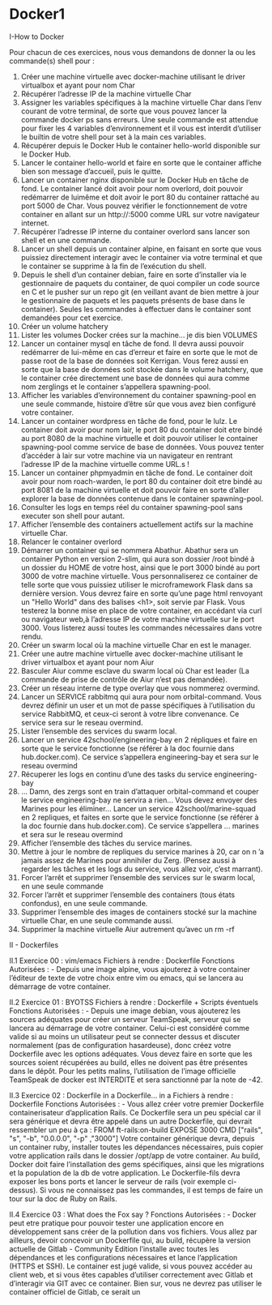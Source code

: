 # Docker1

I-How to Docker

Pour chacun de ces exercices, nous vous demandons de donner la ou les commande(s)
shell pour :
1. Créer une machine virtuelle avec docker-machine utilisant le driver virtualbox et ayant pour nom Char
2. Récupérer l’adresse IP de la machine virtuelle Char
3. Assigner les variables spécifiques à la machine virtuelle Char dans l’env courant de votre terminal, de sorte que vous pouvez lancer la commande docker ps sans erreurs. Une seule commande est attendue pour fixer les 4 variables d’environnement et il vous est interdit d’utiliser le builtin de votre shell pour set à la main ces variables.
4. Récupérer depuis le Docker Hub le container hello-world disponible sur le Docker Hub.
5. Lancer le container hello-world et faire en sorte que le container affiche bien son message d’accueil, puis le quitte.
6. Lancer un container nginx disponible sur le Docker Hub en tâche de fond. Le container lancé doit avoir pour nom overlord, doit pouvoir redémarrer de luimême et doit avoir le port 80 du container rattaché au port 5000 de Char. Vous pouvez vérifier le fonctionnement de votre container en allant sur un http://<ip-de-char>:5000 comme URL sur votre navigateur internet.
7. Récupérer l’adresse IP interne du container overlord sans lancer son shell et en une commande.
8. Lancer un shell depuis un container alpine, en faisant en sorte que vous puissiez directement interagir avec le container via votre terminal et que le container se supprime à la fin de l’exécution du shell.
9. Depuis le shell d’un container debian, faire en sorte d’installer via le gestionnaire de paquets du container, de quoi compiler un code source en C et le pusher sur un repo git (en veillant avant de bien mettre à jour le gestionnaire de paquets et les paquets présents de base dans le container). Seules les commandes à effectuer dans le container sont demandées pour cet exercice.
10. Créer un volume hatchery
11. Lister les volumes Docker crées sur la machine... je dis bien VOLUMES
12. Lancer un container mysql en tâche de fond. Il devra aussi pouvoir redémarrer de lui-même en cas d’erreur et faire en sorte que le mot de passe root de la base de données soit Kerrigan. Vous ferez aussi en sorte que la base de données soit stockée dans le volume hatchery, que le container crée directement une base de données qui aura comme nom zerglings et le container s’appellera spawning-pool.
13. Afficher les variables d’environnement du container spawning-pool en une seule commande, histoire d’être sûr que vous avez bien configuré votre container.
14. Lancer un container wordpress en tâche de fond, pour le lulz. Le container doit avoir pour nom lair, le port 80 du container doit etre bindé au port 8080 de la machine virtuelle et doit pouvoir utiliser le container spawning-pool comme
service de base de données. Vous pouvez tenter d’accéder à lair sur votre machine via un navigateur en rentrant l’adresse IP de la machine virtuelle comme URL.s !
15. Lancer un container phpmyadmin en tâche de fond. Le container doit avoir pour nom roach-warden, le port 80 du container doit etre bindé au port 8081 de la machine virtuelle et doit pouvoir faire en sorte d’aller explorer la base de données contenue dans le container spawning-pool.
16. Consulter les logs en temps réel du container spawning-pool sans executer son shell pour autant.
17. Afficher l’ensemble des containers actuellement actifs sur la machine virtuelle Char.
18. Relancer le container overlord
19. Démarrer un container qui se nommera Abathur. Abathur sera un container Python en version 2-slim, qui aura son dossier /root bindé à un dossier du HOME de votre host, ainsi que le port 3000 bindé au port 3000 de votre machine virtuelle.
Vous personnaliserez ce container de telle sorte que vous puissiez utiliser le microframework Flask dans sa dernière version. Vous devrez faire en sorte qu’une page html renvoyant un "Hello World" dans des balises \<h1\>, soit servie par Flask. Vous testerez la bonne mise en place de votre container, en accédant via curl ou navigateur web,à l’adresse IP de votre machine virtuelle sur le port 3000. Vous listerez aussi toutes les commandes nécessaires dans votre rendu.
20. Créer un swarm local où la machine virtuelle Char en est le manager.
21. Créer une autre machine virtuelle avec docker-machine utilisant le driver virtualbox et ayant pour nom Aiur
22. Basculer Aiur comme esclave du swarm local où Char est leader (La commande de prise de contrôle de Aiur n’est pas demandée).
23. Créer un réseau interne de type overlay que vous nommerez overmind.
24. Lancer un SERVICE rabbitmq qui aura pour nom orbital-command. Vous devrez définir un user et un mot de passe spécifiques à l’utilisation du service RabbitMQ, et ceux-ci seront à votre libre convenance. Ce service sera sur le reseau overmind.
25. Lister l’ensemble des services du swarm local.
26. Lancer un service 42school/engineering-bay en 2 répliques et faire en sorte que le service fonctionne (se référer à la doc fournie dans hub.docker.com). Ce service s’appellera engineering-bay et sera sur le reseau overmind
27. Récuperer les logs en continu d’une des tasks du service engineering-bay
28. ... Damn, des zergs sont en train d’attaquer orbital-command et couper le service engineering-bay ne servira a rien... Vous devez envoyer des Marines pour les éliminer... Lancer un service 42school/marine-squad en 2 repliques, et faites en sorte que le service fonctionne (se référer à la doc fournie dans hub.docker.com).
Ce service s’appellera ... marines et sera sur le reseau overmind
29. Afficher l’ensemble des tâches du service marines.
30. Mettre à jour le nombre de repliques du service marines à 20, car on n ’a jamais assez de Marines pour annihiler du Zerg. (Pensez aussi à regarder les tâches et les logs du service, vous allez voir, c’est marrant).
31. Forcer l’arrêt et supprimer l’ensemble des services sur le swarm local, en une seule commande
32. Forcer l’arrêt et supprimer l’ensemble des containers (tous états confondus), en une seule commande.
33. Supprimer l’ensemble des images de containers stocké sur la machine virtuelle Char, en une seule commande aussi.
34. Supprimer la machine virtuelle Aiur autrement qu’avec un rm -rf

II - Dockerfiles

II.1 Exercice 00 : vim/emacs
Fichiers à rendre : Dockerfile
Fonctions Autorisées : -
Depuis une image alpine, vous ajouterez à votre container l’éditeur de texte de votre
choix entre vim ou emacs, qui se lancera au démarrage de votre container.

II.2 Exercice 01 : BYOTSS
Fichiers à rendre : Dockerfile + Scripts éventuels
Fonctions Autorisées : -
Depuis une image debian, vous ajouterez les sources adéquates pour créer un serveur
TeamSpeak, serveur qui se lancera au démarrage de votre container. Celui-ci est considéré
comme valide si au moins un utilisateur peut se connecter dessus et discuter normalement
(pas de configuration hasardeuse), donc créez votre Dockerfile avec les options adéquates.
Vous devez faire en sorte que les sources soient récupérées au build, elles ne doivent pas
être présentes dans le dépôt.
Pour les petits malins, l’utilisation de l’image officielle TeamSpeak
de docker est INTERDITE et sera sanctionné par la note de -42.

II.3 Exercice 02 : Dockerfile in a Dockerfile... in a
Fichiers à rendre : Dockerfile
Fonctions Autorisées : -
Vous allez créer votre premier Dockerfile containerisateur d’application Rails. Ce Dockerfile sera un peu spécial car il sera générique et devra être appelé dans un autre
Dockerfile, qui devrait ressembler un peu à ça :
FROM ft-rails:on-build
EXPOSE 3000
CMD ["rails", "s", "-b", "0.0.0.0", "-p" ,"3000"]
Votre container générique devra, depuis un container ruby, installer toutes les dépendances nécessaires, puis copier votre application rails dans le dossier /opt/app
de votre container. Au build, Docker doit faire l’installation des gems spécifiques, ainsi
que les migrations et la population de la db de votre application. Le Dockerfile-fils devra
exposer les bons ports et lancer le serveur de rails (voir exemple ci-dessus). Si vous ne
connaissez pas les commandes, il est temps de faire un tour sur la doc de Ruby on Rails.

II.4 Exercice 03 : What does the Fox say ?
Fonctions Autorisées : -
Docker peut etre pratique pour pouvoir tester une application encore en développement sans créer de la pollution dans vos fichiers. Vous allez par ailleurs, devoir concevoir
un Dockerfile qui, au build, récupère la version actuelle de Gitlab - Community Edition
l’installe avec toutes les dépendances et les configurations nécessaires et lance l’application (HTTPS et SSH). Le container est jugé valide, si vous pouvez accéder au client web,
et si vous êtes capables d’utiliser correctement avec Gitlab et d’interagir via GIT avec ce
container. Bien sur, vous ne devrez pas utiliser le container officiel de Gitlab, ce serait un

